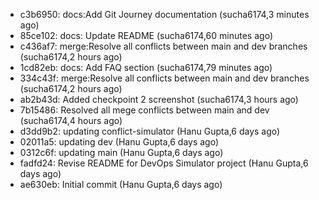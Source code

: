 - c3b6950: docs:Add Git Journey documentation (sucha6174,3 minutes ago)
- 85ce102: docs: Update README (sucha6174,60 minutes ago)
- c436af7: merge:Resolve all conflicts between main and dev branches (sucha6174,2 hours ago)
- 1cd82eb: docs: Add FAQ section (sucha6174,79 minutes ago)
- 334c43f: merge:Resolve all conflicts between main and dev branches (sucha6174,2 hours ago)
- ab2b43d: Added checkpoint 2 screenshot (sucha6174,3 hours ago)
- 7b15486: Resolved all mege conflicts between main and dev (sucha6174,4 hours ago)
- d3dd9b2: updating conflict-simulator (Hanu Gupta,6 days ago)
- 02011a5: updating dev (Hanu Gupta,6 days ago)
- 0312c6f: updating main (Hanu Gupta,6 days ago)
- fadfd24: Revise README for DevOps Simulator project (Hanu Gupta,6 days ago)
- ae630eb: Initial commit (Hanu Gupta,6 days ago)